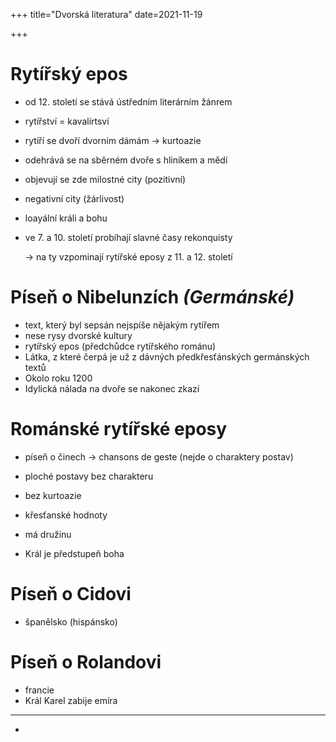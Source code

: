 +++
title="Dvorská literatura"
date=2021-11-19

+++

# Rytířský epos

- od 12. století se stává ústředním literárním žánrem

- rytířství = kavalírtsví

- rytíří se dvoří dvorním dámám $\to$ kurtoazie

- odehrává se na sběrném dvoře s hliníkem a mědí

- objevují se zde milostné city (pozitivní)

- negativní city (žárlivost)

- loayální králi a bohu

- ve 7. a 10. století probíhají slavné časy rekonquisty
  
  $\to$ na ty vzpominají rytířské eposy z 11. a 12. století

# Píseň o Nibelunzích *(Germánské)*

- text, který byl sepsán nejspíše nějakým rytířem
- nese rysy dvorské kultury
- rytířský epos (předchůdce rytířského románu)
- Látka, z které čerpá je už z dávných předkřesťánských germánských textů
- Okolo roku 1200
- Idylická nálada na dvoře se nakonec zkazí

# Románské rytířské eposy

- píseň o činech $\to$ chansons de geste (nejde o charaktery postav)

- ploché postavy bez charakteru

- bez kurtoazie

- křesťanské hodnoty

- má družinu

- Král je předstupeň boha

# Píseň o Cidovi

- španělsko (hispánsko)

# Píseň o Rolandovi

- francie
- Král Karel zabije emíra

---

- 
